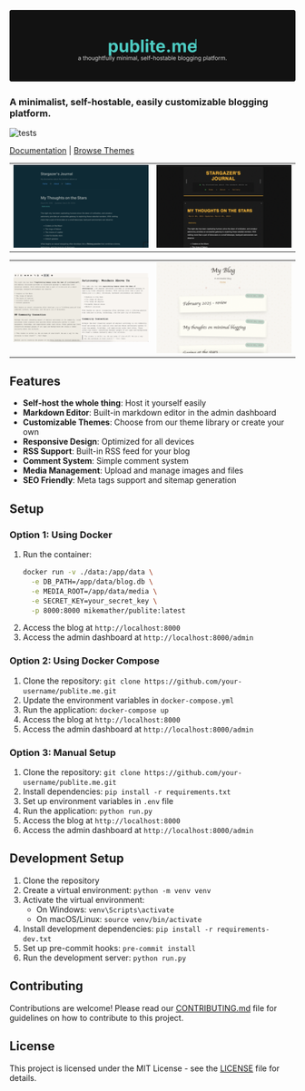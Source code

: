 ![Title image](/screenshots/title.svg)


### A minimalist, self-hostable, easily customizable blogging platform.

![tests](https://github.com/MikeMather/post-lite/actions/workflows/tests.yml/badge.svg)

[Documentation](https://publite.me/documentation) | [Browse Themes](https://publite.me/themes)

|  |  |
|---------|---------|
| ![Solarized](/screenshots/solarized.png) | ![analog](/screenshots/analog-synthesizer.png) |

|  |  |
|---------|---------|
| ![Solarized](/screenshots/typewriter.png) | ![analog](/screenshots/polaroid.png) |


## Features

- **Self-host the whole thing**: Host it yourself easily
- **Markdown Editor**: Built-in markdown editor in the admin dashboard
- **Customizable Themes**: Choose from our theme library or create your own
- **Responsive Design**: Optimized for all devices
- **RSS Support**: Built-in RSS feed for your blog
- **Comment System**: Simple comment system
- **Media Management**: Upload and manage images and files
- **SEO Friendly**: Meta tags support and sitemap generation

## Setup

### Option 1: Using Docker

1. Run the container:
   ```bash
   docker run -v ./data:/app/data \
     -e DB_PATH=/app/data/blog.db \
     -e MEDIA_ROOT=/app/data/media \
     -e SECRET_KEY=your_secret_key \
     -p 8000:8000 mikemather/publite:latest
   ```
2. Access the blog at `http://localhost:8000`
3. Access the admin dashboard at `http://localhost:8000/admin`

### Option 2: Using Docker Compose

1. Clone the repository: `git clone https://github.com/your-username/publite.me.git`
2. Update the environment variables in `docker-compose.yml`
3. Run the application: `docker-compose up`
4. Access the blog at `http://localhost:8000`
5. Access the admin dashboard at `http://localhost:8000/admin`

### Option 3: Manual Setup

1. Clone the repository: `git clone https://github.com/your-username/publite.me.git`
2. Install dependencies: `pip install -r requirements.txt`
3. Set up environment variables in `.env` file
4. Run the application: `python run.py`
5. Access the blog at `http://localhost:8000`
6. Access the admin dashboard at `http://localhost:8000/admin`

## Development Setup

1. Clone the repository
2. Create a virtual environment: `python -m venv venv`
3. Activate the virtual environment:
   - On Windows: `venv\Scripts\activate`
   - On macOS/Linux: `source venv/bin/activate`
4. Install development dependencies: `pip install -r requirements-dev.txt`
5. Set up pre-commit hooks: `pre-commit install`
6. Run the development server: `python run.py`

## Contributing

Contributions are welcome! Please read our [CONTRIBUTING.md](CONTRIBUTING.md) file for guidelines on how to contribute to this project.

## License

This project is licensed under the MIT License - see the [LICENSE](LICENSE) file for details.
